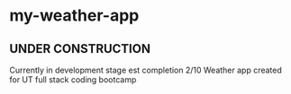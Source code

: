 # my-weather-app

**UNDER CONSTRUCTION**
---
Currently in development stage est completion 2/10
Weather app created for UT full stack coding bootcamp
